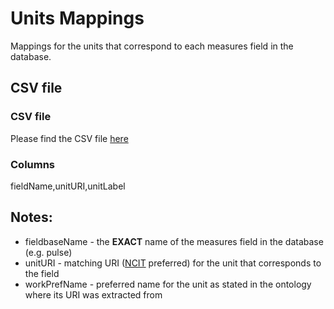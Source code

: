 # Units Mappings

Mappings for the units that correspond to each measures field in the database. 

## CSV file 

### CSV file
Please find the CSV file [here](../csv/units_mappings.csv)

### Columns

fieldName,unitURI,unitLabel


## Notes:
  * fieldbaseName - the **EXACT** name of the measures field in the database (e.g. pulse)
  * unitURI - matching URI ([NCIT](http://www.ontobee.org/ontology/NCIT) preferred) for the unit that corresponds to the field
  * workPrefName - preferred name for the unit as stated in the ontology where its URI was extracted from
  